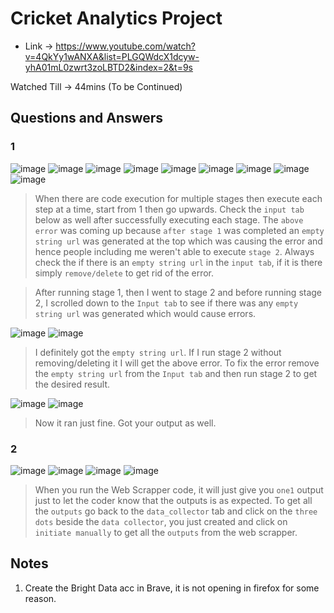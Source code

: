# Cricket Analytics Project

* Link -> https://www.youtube.com/watch?v=4QkYy1wANXA&list=PLGQWdcX1dcyw-yhA01mL0zwrt3zoLBTD2&index=2&t=9s

Watched Till -> 44mins (To be Continued)

## Questions and Answers

### 1

![image](https://user-images.githubusercontent.com/54589605/209520135-b53ee10e-e731-47fe-8f28-b8935be34852.png)
![image](https://user-images.githubusercontent.com/54589605/209520149-be4b76b6-528c-4079-a854-a4862c64f526.png)
![image](https://user-images.githubusercontent.com/54589605/209520466-ba82c0c7-4e6c-43a3-8ca3-b459d67f73f6.png)
![image](https://user-images.githubusercontent.com/54589605/209520481-2b556759-b7c8-40ef-adc3-45b8d943f0bb.png)
![image](https://user-images.githubusercontent.com/54589605/209520493-4900b902-fa0e-4464-b463-ef65f51555ef.png)
![image](https://user-images.githubusercontent.com/54589605/209520535-f9a98c65-1e96-453c-8148-acecb859e65b.png)
![image](https://user-images.githubusercontent.com/54589605/209520555-a6c5ec19-9aec-40b8-a893-451039cb5501.png)
![image](https://user-images.githubusercontent.com/54589605/209520708-8d4e81ae-8dae-4c7f-9ddc-9384a72aec10.png)
![image](https://user-images.githubusercontent.com/54589605/209520723-4c25d7b3-8f94-4ef3-85ac-8f21eea79972.png)

> When there are code execution for multiple stages then execute each step at a time, start from 1 then go upwards. Check the `input tab` below as well after successfully executing each stage. The `above error` was coming up because `after stage 1` was completed an `empty string url` was generated at the top which was causing the error and hence people including me weren't able to execute `stage 2`. Always check the if there is an `empty string url` in the `input tab`, if it is there  simply `remove/delete` to get rid of the error.

> After running stage 1, then I went to stage 2 and before running stage 2, I scrolled down to the `Input tab` to see if there was any `empty string url` was generated which would cause errors.

![image](https://user-images.githubusercontent.com/54589605/209524081-416e7bb5-cc34-43a3-8217-8384550b6bf7.png)
![image](https://user-images.githubusercontent.com/54589605/209524207-27a1fa9b-91f8-4682-bced-607c576ee976.png)


> I definitely got the `empty string url`. If I run stage 2 without removing/deleting it I will get the above error. To fix the error remove the `empty string url` from the `Input tab` and then run stage 2 to get the desired result.

![image](https://user-images.githubusercontent.com/54589605/209524391-32e31068-c28b-4a82-b266-0502245aee66.png)
![image](https://user-images.githubusercontent.com/54589605/209524502-5b4d0dbd-5750-42e9-9767-01689a143026.png)

> Now it ran just fine. Got your output as well.


### 2

![image](https://user-images.githubusercontent.com/54589605/209520279-4c6482ac-05e1-40d1-92fb-fc96aeb2509a.png)
![image](https://user-images.githubusercontent.com/54589605/209520292-72106269-3366-4da9-9216-f370e5c44012.png)
![image](https://user-images.githubusercontent.com/54589605/209520321-92275cbd-2942-44af-bff5-aaea8755074c.png)
![image](https://user-images.githubusercontent.com/54589605/209520384-e42d9ceb-fc63-4ea8-97c1-b7005017b53e.png)

> When you run the Web Scrapper code, it will just give you `one1` output just to let the coder know that the outputs is as expected. To get all the `outputs` go back to the `data_collector` tab and click on the `three dots` beside the `data collector`, you just created and click on `initiate manually` to get all the `outputs` from the web scrapper.






## Notes

1) Create the Bright Data acc in Brave, it is not opening in firefox for some reason. 
